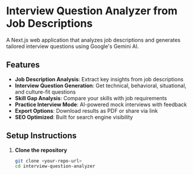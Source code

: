 # Interview Question Analyzer from Job Descriptions

A Next.js web application that analyzes job descriptions and generates tailored interview questions using Google's Gemini AI.

## Features

- **Job Description Analysis**: Extract key insights from job descriptions
- **Interview Question Generation**: Get technical, behavioral, situational, and culture-fit questions
- **Skill Gap Analysis**: Compare your skills with job requirements
- **Practice Interview Mode**: AI-powered mock interviews with feedback
- **Export Options**: Download results as PDF or share via link
- **SEO Optimized**: Built for search engine visibility

## Setup Instructions

1. **Clone the repository**
   ```bash
   git clone <your-repo-url>
   cd interview-question-analyzer